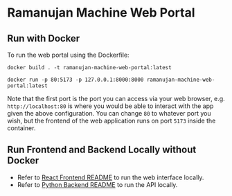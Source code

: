 # Ramanujan Machine Web Portal

## Run with Docker
To run the web portal using the Dockerfile:  

`docker build . -t ramanujan-machine-web-portal:latest`  

`docker run -p 80:5173 -p 127.0.0.1:8000:8000 ramanujan-machine-web-portal:latest`  

Note that the first port is the port you can access via your web browser, e.g. `http://localhost:80` is where you would be able to interact with the app given the above configuration. You can change `80` to whatever port you wish, but the frontend of the web application runs on port `5173` inside the container.

## Run Frontend and Backend Locally without Docker
- Refer to [React Frontend README](./react-frontend/README.md) to run the web interface locally.
- Refer to [Python Backend README](./python-backend/README.md) to run the API locally.
